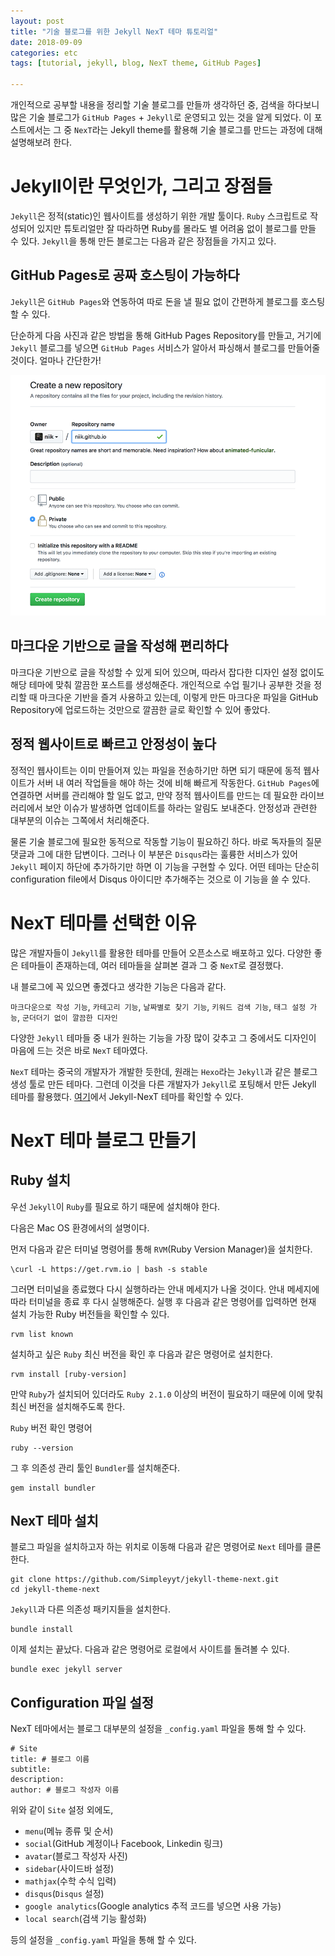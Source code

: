 ```yaml
---
layout: post
title: "기술 블로그를 위한 Jekyll NexT 테마 튜토리얼"
date: 2018-09-09
categories: etc
tags: [tutorial, jekyll, blog, NexT theme, GitHub Pages]

---
```



개인적으로 공부할 내용을 정리할 기술 블로그를 만들까 생각하던 중, 검색을 하다보니 많은 기술 블로그가 `GitHub Pages` + `Jekyll`로 운영되고 있는 것을 알게 되었다. 이 포스트에서는 그 중 `NexT`라는 Jekyll theme를 활용해 기술 블로그를 만드는 과정에 대해 설명해보려 한다.

# Jekyll이란 무엇인가, 그리고 장점들

`Jekyll`은 정적(static)인 웹사이트를 생성하기 위한 개발 툴이다. `Ruby` 스크립트로 작성되어 있지만 튜토리얼만 잘 따라하면 Ruby를 몰라도 별 어려움 없이 블로그를 만들 수 있다. `Jekyll`을 통해 만든 블로그는 다음과 같은 장점들을 가지고 있다.

## GitHub Pages로 공짜 호스팅이 가능하다
`Jekyll`은 `GitHub Pages`와 연동하여 따로 돈을 낼 필요 없이 간편하게 블로그를 호스팅할 수 있다.

단순하게 다음 사진과 같은 방법을 통해 GitHub Pages Repository를 만들고, 거기에 `Jekyll` 블로그를 넣으면 `GitHub Pages` 서비스가 알아서 파싱해서 블로그를 만들어줄 것이다. 얼마나 간단한가!

![](https://github.com/karl6885/karl6885.github.io/blob/master/assets/images/posts/github_page_generation.png?raw=true)

## 마크다운 기반으로 글을 작성해 편리하다

마크다운 기반으로 글을 작성할 수 있게 되어 있으며, 따라서 잡다한 디자인 설정 없이도 해당 테마에 맞춰 깔끔한 포스트를 생성해준다. 개인적으로 수업 필기나 공부한 것을 정리할 때 마크다운 기반을 즐겨 사용하고 있는데, 이렇게 만든 마크다운 파일을 GitHub Repository에 업로드하는 것만으로 깔끔한 글로 확인할 수 있어 좋았다.

## 정적 웹사이트로 빠르고 안정성이 높다

정적인 웹사이트는 이미 만들어져 있는 파일을 전송하기만 하면 되기 때문에 동적 웹사이트가 서버 내 여러 작업들을 해야 하는 것에 비해 빠르게 작동한다. `GitHub Pages`에 연결하면 서버를 관리해야 할 일도 없고, 만약 정적 웹사이트를 만드는 데 필요한 라이브러리에서 보안 이슈가 발생하면 업데이트를 하라는 알림도 보내준다. 안정성과 관련한 대부분의 이슈는 그쪽에서 처리해준다.

물론 기술 블로그에 필요한 동적으로 작동할 기능이 필요하긴 하다. 바로 독자들의 질문 댓글과 그에 대한 답변이다. 그러나 이 부분은 `Disqus`라는 훌륭한 서비스가 있어 `Jekyll` 페이지 하단에 추가하기만 하면 이 기능을 구현할 수 있다. 어떤 테마는 단순히 configuration file에서 Disqus 아이디만 추가해주는 것으로 이 기능을 쓸 수 있다.

# NexT 테마를 선택한 이유

많은 개발자들이 `Jekyll`를 활용한 테마를 만들어 오픈소스로 배포하고 있다. 다양한 좋은 테마들이 존재하는데, 여러 테마들을 살펴본 결과 그 중 `NexT`로 결정했다.

내 블로그에 꼭 있으면 좋겠다고 생각한 기능은 다음과 같다. 

`마크다운으로 작성 기능`, `카테고리 기능`, `날짜별로 찾기 기능`, `키워드 검색 기능`, `태그 설정 가능`, `군더더기 없이 깔끔한 디자인`

다양한 `Jekyll` 테마들 중 내가 원하는 기능을 가장 많이 갖추고 그 중에서도 디자인이 마음에 드는 것은 바로 `NexT` 테마였다.

`NexT` 테마는 중국의 개발자가 개발한 듯한데, 원래는 `Hexo`라는 `Jekyll`과 같은 블로그 생성 툴로 만든 테마다. 그런데 이것을 다른 개발자가 `Jekyll`로 포팅해서 만든 Jekyll 테마를 활용했다. [여기](https://github.com/simpleyyt/jekyll-theme-next)에서 Jekyll-NexT 테마를 확인할 수 있다.

# NexT 테마 블로그 만들기

## Ruby 설치

우선 `Jekyll`이 `Ruby`를 필요로 하기 때문에 설치해야 한다.

다음은 Mac OS 환경에서의 설명이다. 

먼저 다음과 같은 터미널 명령어를 통해 `RVM`(Ruby Version Manager)을 설치한다.

	\curl -L https://get.rvm.io | bash -s stable
	
그러면 터미널을 종료했다 다시 실행하라는 안내 메세지가 나올 것이다. 안내 메세지에 따라 터미널을 종료 후 다시 실행해준다. 실행 후 다음과 같은 명령어를 입력하면 현재 설치 가능한 Ruby 버전들을 확인할 수 있다.

	rvm list known
	
설치하고 싶은 `Ruby` 최신 버전을 확인 후 다음과 같은 명령어로 설치한다.

	rvm install [ruby-version]
	
만약 `Ruby`가 설치되어 있더라도 `Ruby 2.1.0` 이상의 버전이 필요하기 때문에 이에 맞춰 최신 버전을 설치해주도록 한다.

`Ruby` 버전 확인 명령어

	ruby --version
	
그 후 의존성 관리 툴인 `Bundler`를 설치해준다.

	gem install bundler
	
## NexT 테마 설치

블로그 파일을 설치하고자 하는 위치로 이동해 다음과 같은 명령어로 `Next` 테마를 클론한다.

	git clone https://github.com/Simpleyyt/jekyll-theme-next.git
	cd jekyll-theme-next

`Jekyll`과 다른 의존성 패키지들을 설치한다.

	bundle install
	
이제 설치는 끝났다. 다음과 같은 명령어로 로컬에서 사이트를 돌려볼 수 있다.

	bundle exec jekyll server
	
## Configuration 파일 설정

NexT 테마에서는 블로그 대부분의 설정을 `_config.yaml` 파일을 통해 할 수 있다.

	# Site
	title: # 블로그 이름
	subtitle:
	description:
	author: # 블로그 작성자 이름

위와 같이 `Site` 설정 외에도, 

- `menu`(메뉴 종류 및 순서)
- `social`(GitHub 계정이나 Facebook, Linkedin 링크)
- `avatar`(블로그 작성자 사진)
- `sidebar`(사이드바 설정)
- `mathjax`(수학 수식 입력)
- `disqus`(`Disqus` 설정)
- `google analytics`(Google analytics 추적 코드를 넣으면 사용 가능)
- `local search`(검색 기능 활성화) 

등의 설정을 `_config.yaml` 파일을 통해 할 수 있다.